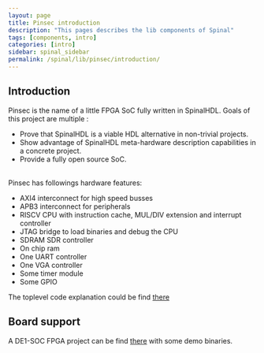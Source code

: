 ```yaml
---
layout: page
title: Pinsec introduction
description: "This pages describes the lib components of Spinal"
tags: [components, intro]
categories: [intro]
sidebar: spinal_sidebar
permalink: /spinal/lib/pinsec/introduction/
---
```


## Introduction

Pinsec is the name of a little FPGA SoC fully written in SpinalHDL. Goals of this project are multiple :

- Prove that SpinalHDL is a viable HDL alternative in non-trivial projects.
- Show advantage of SpinalHDL meta-hardware description capabilities in a concrete project.
- Provide a fully open source SoC.

<br>
Pinsec has followings hardware features:

- AXI4 interconnect for high speed busses
- APB3 interconnect for peripherals
- RISCV CPU with instruction cache, MUL/DIV extension and interrupt controller
- JTAG bridge to load binaries and debug the CPU
- SDRAM SDR controller
- On chip ram
- One UART controller
- One VGA controller
- Some timer module
- Some GPIO

The toplevel code explanation could be find [there](/SpinalDoc/spinal/lib/pinsec/hardware_toplevel/)

## Board support

A DE1-SOC FPGA project can be find [there](https://drive.google.com/folderview?id=0B-CqLXDTaMbKOGhIU0JGdHVVSk0&usp=sharing) with some demo binaries.
